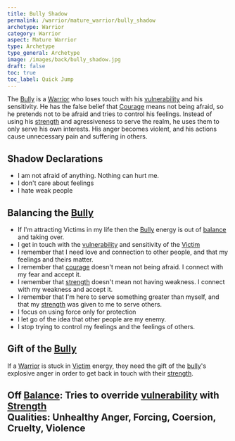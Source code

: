 ```yaml
---
title: Bully Shadow
permalink: /warrior/mature_warrior/bully_shadow
archetype: Warrior
category: Warrior
aspect: Mature Warrior
type: Archetype
type_general: Archetype
image: /images/back/bully_shadow.jpg
draft: false
toc: true
toc_label: Quick Jump
---
```

 The [Bully](/warrior/mature_warrior/bully_shadow) is a [Warrior](/[warrior](/warrior/mature_warrior)/mature_warrior) who loses touch with his [vulnerability](/warrior/mature_warrior/vulnerability) and his sensitivity. He has the false belief that [Courage](/warrior/spirit/rebel/[courage](/warrior/spirit/rebel/courage)) means not being afraid, so he pretends not to be afraid and tries to control his feelings. Instead of using his [strength](/warrior/mature_warrior/strength) and agressiveness to serve the realm, he uses them to only serve his own interests. His anger becomes violent, and his actions cause unnecessary pain and suffering in others.   
  
  
## Shadow Declarations  
- I am not afraid of anything. Nothing can hurt me.  
- I don't care about feelings  
- I hate weak people  
  
## Balancing the [Bully](/warrior/mature_warrior/bully_shadow)  
- If I'm attracting Victims in my life then the [Bully](/warrior/mature_warrior/bully_shadow) energy is out of [balance](/king/body/ruler_and_judge/balance) and taking over.   
- I get in touch with the [vulnerability](/warrior/mature_warrior/vulnerability) and sensitivity of the [Victim](/warrior/mature_warrior/victim_shadow)  
- I remember that I need love and connection to other people, and that my feelings and theirs matter.   
- I remember that [courage](/warrior/spirit/rebel/courage) doesn't mean not being afraid. I connect with my fear and accept it.  
- I remember that [strength](/warrior/mature_warrior/strength) doesn't mean not having weakness. I connect with my weakness and accept it.  
- I remember that I'm here to serve something greater than myself, and that my [strength](/warrior/mature_warrior/strength) was given to me to serve others.  
- I focus on using force only for protection  
- I let go of the idea that other people are my enemy.  
- I stop trying to control my feelings and the feelings of others.  
  
## Gift of the [Bully](/warrior/mature_warrior/bully_shadow)  
If a [Warrior](/[warrior](/warrior/mature_warrior)/mature_warrior) is stuck in [Victim](/warrior/mature_warrior/victim_shadow) energy, they need the gift of the [bully](/warrior/mature_warrior/bully_shadow)'s explosive anger in order to get back in touch with their [strength](/warrior/mature_warrior/strength).   
  
**Off [Balance](/king/body/ruler_and_judge/[balance](/king/body/ruler_and_judge/balance)):** Tries to override [vulnerability](/warrior/mature_warrior/vulnerability) with [Strength](/warrior/mature_warrior/[strength](/warrior/mature_warrior/strength))  
**Qualities:** Unhealthy Anger, Forcing, Coersion, Cruelty, Violence
---
